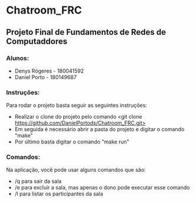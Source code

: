 # Chatroom_FRC

## Projeto Final de Fundamentos de Redes de Computaddores

### Alunos:
- Denys Rógeres - 180041592
- Daniel Porto - 180149687

### Instruções:

Para rodar o projeto basta seguir as seguintes instruções:
- Realizar o clone do projeto pelo comando <git clone https://github.com/DanielPortods/Chatroom_FRC.git>
- Em seguida é necessário abrir a pasta do projeto e digitar o comando "make"
- Por último basta digitar o comando "make run"

### Comandos:
Na aplicação, você pode usar alguns comandos que são:
- /q para sair da sala
- /e para excluir a sala, mas apenas o dono pode executar esse comando
- /l para listar os participantes da sala


